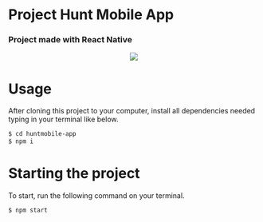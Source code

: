 # Project Hunt Mobile App

### Project made with React Native

<p align="center">
  <img src="https://github.com/eltonlazzarin/huntapp-mobile/blob/master/src/huntapp.gif">
</p>

# Usage

After cloning this project to your computer, install all dependencies needed typing in your terminal like below.

```sh
$ cd huntmobile-app
$ npm i
```


# Starting the project

To start, run the following command on your terminal.

```sh
$ npm start
```




